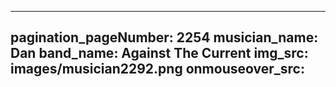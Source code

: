 ------
pagination_pageNumber: 2254
musician_name: Dan
band_name: Against The Current
img_src: images/musician2292.png
onmouseover_src: 
------